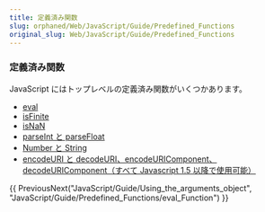 ```yaml
---
title: 定義済み関数
slug: orphaned/Web/JavaScript/Guide/Predefined_Functions
original_slug: Web/JavaScript/Guide/Predefined_Functions
---
```


<div class="onlyinclude"><h3 id=".E5.AE.9A.E7.BE.A9.E6.B8.88.E3.81.BF.E9.96.A2.E6.95.B0" name=".E5.AE.9A.E7.BE.A9.E6.B8.88.E3.81.BF.E9.96.A2.E6.95.B0">定義済み関数</h3><p>JavaScript にはトップレベルの定義済み関数がいくつかあります。</p><ul><li><a href="/ja/Core_JavaScript_1.5_Guide/Predefined_Functions/eval_Function">eval</a></li><li><a href="/ja/Core_JavaScript_1.5_Guide/Predefined_Functions/isFinite_Function">isFinite</a></li><li><a href="/ja/Core_JavaScript_1.5_Guide/Predefined_Functions/isNaN_Function">isNaN</a></li><li><a href="/ja/Core_JavaScript_1.5_Guide/Predefined_Functions/parseInt_and_parseFloat_Functions">parseInt と parseFloat</a></li><li><a href="/ja/Core_JavaScript_1.5_Guide/Predefined_Functions/Number_and_String_Functions">Number と String</a></li><li><a href="/ja/Core_JavaScript_1.5_Guide/Predefined_Functions/escape_and_unescape_Functions">encodeURI と decodeURI、encodeURIComponent、decodeURIComponent（すべて Javascript 1.5 以降で使用可能）</a></li></ul></div>

{{ PreviousNext("JavaScript/Guide/Using_the_arguments_object", "JavaScript/Guide/Predefined_Functions/eval_Function") }}
